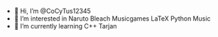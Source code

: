 - 👋 Hi, I’m @CoCyTus12345
- 👀 I’m interested in Naruto Bleach Musicgames LaTeX Python Music
- 🌱 I’m currently learning C++ Tarjan
<!---
CoCyTus12345/CoCyTus12345 is a ✨ special ✨ repository because its `README.md` (this file) appears on your GitHub profile.
You can click the Preview link to take a look at your changes.
--->

